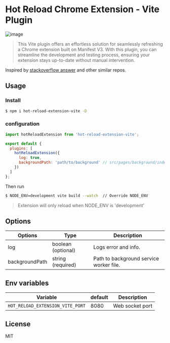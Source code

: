 # Hot Reload Chrome Extension - Vite Plugin

![image](https://raw.githubusercontent.com/isaurssaurav/hot-reload-extension-vite/main/hot-reload-extension-vite.png)

> This Vite plugin offers an effortless solution for seamlessly refreshing a Chrome extension built on Manifest V3. With this plugin, you can streamline the development and testing process, ensuring your extension stays up-to-date without manual intervention.

Inspired by [stackoverflow answer](https://stackoverflow.com/a/65485938/7135342) and other similar repos.

## Usage

### Install

```bash
$ npm i hot-reload-extension-vite -D
```

### configuration

```js
import hotReloadExtension from 'hot-reload-extension-vite';

export default {
  plugins: [
    hotReloadExtension({
      log: true,
      backgroundPath: 'path/to/background' // src/pages/background/index.ts
    })
  ]
};
```

Then run

```bash
$ NODE_ENV=development vite build --watch  // Override NODE_ENV
```

> Extension will only reload when NODE_ENV is 'development'

## Options

| Options        | Type               | Description                             |
| -------------- | ------------------ | --------------------------------------- |
| log            | boolean (optional) | Logs error and info.                    |
| backgroundPath | string (required)  | Path to background service worker file. |

## Env variables

| Variable                         | default | Description     |
| -------------------------------- | ------- | --------------- |
| `HOT_RELOAD_EXTENSION_VITE_PORT` | 8080    | Web socket port |

## License

MIT
